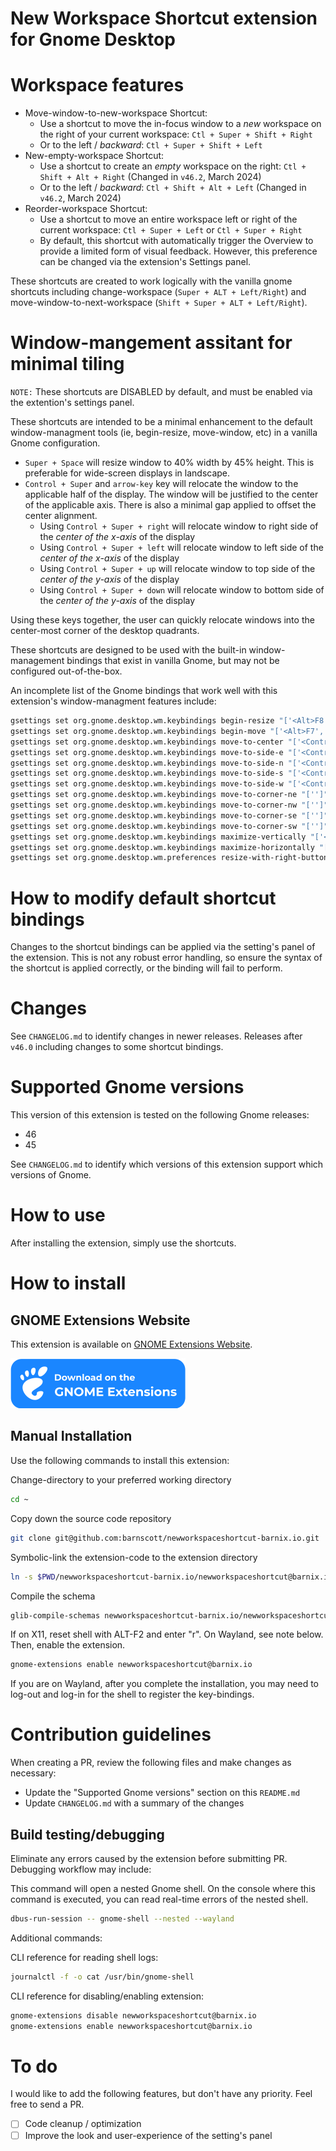 # New Workspace Shortcut extension for Gnome Desktop

# Workspace features

- Move-window-to-new-workspace Shortcut: 
  - Use a shortcut to move the in-focus window to a *new* workspace on the right of your current workspace: `Ctl + Super + Shift + Right`
  - Or to the left / *backward*: `Ctl + Super + Shift + Left`
- New-empty-workspace Shortcut:
  - Use a shortcut to create an *empty* workspace on the right: `Ctl + Shift + Alt + Right` (Changed in `v46.2`, March 2024)
  - Or to the left / *backward*: `Ctl + Shift + Alt + Left` (Changed in `v46.2`, March 2024)
- Reorder-workspace Shortcut:
  - Use a shortcut to move an entire workspace left or right of the current workspace: `Ctl + Super + Left` or `Ctl + Super + Right`
  - By default, this shortcut with automatically trigger the Overview to provide a limited form of visual feedback. However, this preference can be changed via the extension's Settings panel.

These shortcuts are created to work logically with the vanilla gnome shortcuts including change-workspace (`Super + ALT + Left/Right`) and move-window-to-next-workspace (`Shift + Super + ALT + Left/Right`).

# Window-mangement assitant for minimal tiling

`NOTE:` These shortcuts are DISABLED by default, and must be enabled via the extention's settings panel.

These shortcuts are intended to be a minimal enhancement to the default window-managment tools (ie, begin-resize, move-window, etc) in a vanilla Gnome configuration.

- `Super + Space` will resize window to 40% width by 45% height. This is preferable for wide-screen displays in landscape.
- `Control + Super` and `arrow-key` key will relocate the window to the applicable half of the display. The window will be justified to the center of the applicable axis. There is also a minimal gap applied to offset the center alignment.
  - Using `Control + Super + right` will relocate window to right side of the *center of the x-axis* of the display
  - Using `Control + Super + left` will relocate window to left side of the *center of the x-axis* of the display
  - Using `Control + Super + up` will relocate window to top side of the *center of the y-axis* of the display
  - Using `Control + Super + down` will relocate window to bottom side of the *center of the y-axis* of the display

Using these keys together, the user can quickly relocate windows into the center-most corner of the desktop quadrants.

These shortcuts are designed to be used with the built-in window-management bindings that exist in vanilla Gnome, but may not be configured out-of-the-box.

An incomplete list of the Gnome bindings that work well with this extension's window-managment features include:
```bash
gsettings set org.gnome.desktop.wm.keybindings begin-resize "['<Alt>F8', '<Control><Super><Alt>Space']"
gsettings set org.gnome.desktop.wm.keybindings begin-move "['<Alt>F7', '<Super><Alt>Space']"
gsettings set org.gnome.desktop.wm.keybindings move-to-center "['<Control><Super>Space']"
gsettings set org.gnome.desktop.wm.keybindings move-to-side-e "['<Control><Super><Alt>Right']"
gsettings set org.gnome.desktop.wm.keybindings move-to-side-n "['<Control><Super><Alt>Up']"
gsettings set org.gnome.desktop.wm.keybindings move-to-side-s "['<Control><Super><Alt>Down']"
gsettings set org.gnome.desktop.wm.keybindings move-to-side-w "['<Control><Super><Alt>Left']"
gsettings set org.gnome.desktop.wm.keybindings move-to-corner-ne "['']"
gsettings set org.gnome.desktop.wm.keybindings move-to-corner-nw "['']"
gsettings set org.gnome.desktop.wm.keybindings move-to-corner-se "['']"
gsettings set org.gnome.desktop.wm.keybindings move-to-corner-sw "['']"
gsettings set org.gnome.desktop.wm.keybindings maximize-vertically "['<Super><Alt>v']"
gsettings set org.gnome.desktop.wm.keybindings maximize-horizontally "['<Super><Alt>h']"
gsettings set org.gnome.desktop.wm.preferences resize-with-right-button true
```

# How to modify default shortcut bindings

Changes to the shortcut bindings can be applied via the setting's panel of the extension. This is not any robust error handling, so ensure the syntax of the shortcut is applied correctly, or the binding will fail to perform.

# Changes

See `CHANGELOG.md` to identify changes in newer releases. Releases after `v46.0` including changes to some shortcut bindings.

# Supported Gnome versions

This version of this extension is tested on the following Gnome releases:

- 46
- 45

See `CHANGELOG.md` to identify which versions of this extension support which versions of Gnome.

# How to use

After installing the extension, simply use the shortcuts.

# How to install

## GNOME Extensions Website

This extension is available on [GNOME Extensions Website](https://extensions.gnome.org/extension/4597/new-workspace-shortcut/).

[![Available on extensions.gnome.org](img/gnome.svg)](https://extensions.gnome.org/extension/4597/new-workspace-shortcut/)

## Manual Installation

Use the following commands to install this extension:

Change-directory to your preferred working directory
```bash
cd ~ 
```

Copy down the source code repository
```bash
git clone git@github.com:barnscott/newworkspaceshortcut-barnix.io.git
```

Symbolic-link the extension-code to the extension directory
```bash
ln -s $PWD/newworkspaceshortcut-barnix.io/newworkspaceshortcut@barnix.io ~/.local/share/gnome-shell/extensions/newworkspaceshortcut@barnix.io
```

Compile the schema
```bash
glib-compile-schemas newworkspaceshortcut-barnix.io/newworkspaceshortcut@barnix.io/schemas/
```

If on X11, reset shell with ALT-F2 and enter "r". On Wayland, see note below.
Then, enable the extension. 
```bash
gnome-extensions enable newworkspaceshortcut@barnix.io
```
If you are on Wayland, after you complete the  installation, you may need to log-out and log-in for the shell to register the key-bindings.

# Contribution guidelines

When creating a PR, review the following files and make changes as necessary:

- Update the "Supported Gnome versions" section on this `README.md`
- Update `CHANGELOG.md` with a summary of the changes

## Build testing/debugging

Eliminate any errors caused by the extension before submitting PR. Debugging workflow may include:

This command will open a nested Gnome shell. On the console where this command is executed, you can read real-time errors of the nested shell.
```bash
dbus-run-session -- gnome-shell --nested --wayland
```

Additional commands:

CLI reference for reading shell logs:
```bash
journalctl -f -o cat /usr/bin/gnome-shell
```
CLI reference for disabling/enabling extension:
```bash
gnome-extensions disable newworkspaceshortcut@barnix.io
gnome-extensions enable newworkspaceshortcut@barnix.io
```

# To do

I would like to add the following features, but don't have any priority. Feel free to send a PR.

- [ ] Code cleanup / optimization
- [ ] Improve the look and user-experience of the setting's panel
